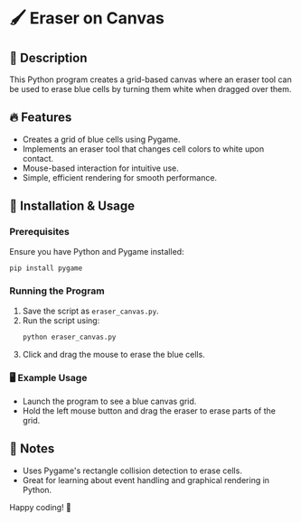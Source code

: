 # 🖌️ Eraser on Canvas

## 📌 Description
This Python program creates a grid-based canvas where an eraser tool can be used to erase blue cells by turning them white when dragged over them.

## 🔥 Features
- Creates a grid of blue cells using Pygame.
- Implements an eraser tool that changes cell colors to white upon contact.
- Mouse-based interaction for intuitive use.
- Simple, efficient rendering for smooth performance.

## 🚀 Installation & Usage

### Prerequisites
Ensure you have Python and Pygame installed:
```sh
pip install pygame
```

### Running the Program
1. Save the script as `eraser_canvas.py`.
2. Run the script using:
   ```sh
   python eraser_canvas.py
   ```
3. Click and drag the mouse to erase the blue cells.

### 🖥️ Example Usage
- Launch the program to see a blue canvas grid.
- Hold the left mouse button and drag the eraser to erase parts of the grid.

## 📖 Notes
- Uses Pygame's rectangle collision detection to erase cells.
- Great for learning about event handling and graphical rendering in Python.

Happy coding! 🚀


